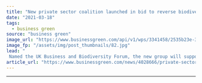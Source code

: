 ```yaml
---
title: "New private sector coalition launched in bid to reverse biodiversity loss"
date: "2021-03-18"
tags: 
  - business green
source: "business green"
image_url: "https://www.businessgreen.com/api/v1/wps/3341458/2535b23e-389d-4f46-8b32-717df80a5eef/6/deforestation-credit-luoman-185x114.jpg"
image_fp: "/assets/img/post_thumbnails/82.jpg"
lead: "
 Named the UK Business and Biodiversity Forum, the new group will support British businesses as they try to tackle worsening biodiversity impacts and risks ..."
article_url: "https://www.businessgreen.com/news/4028666/private-sector-coalition-launched-bid-reverse-biodiversity-loss"
---
```


---
